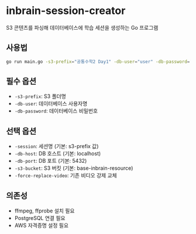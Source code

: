 # inbrain-session-creator

S3 콘텐츠를 파싱해 데이터베이스에 학습 세션을 생성하는 Go 프로그램

## 사용법

```bash
go run main.go -s3-prefix="공통수학2 Day1" -db-user="user" -db-password="pass"
```

## 필수 옵션

- `-s3-prefix`: S3 폴더명
- `-db-user`: 데이터베이스 사용자명  
- `-db-password`: 데이터베이스 비밀번호

## 선택 옵션

- `-session`: 세션명 (기본: s3-prefix 값)
- `-db-host`: DB 호스트 (기본: localhost)
- `-db-port`: DB 포트 (기본: 5432)
- `-s3-bucket`: S3 버킷 (기본: base-inbrain-resource)
- `-force-replace-video`: 기존 비디오 강제 교체

## 의존성

- ffmpeg, ffprobe 설치 필요
- PostgreSQL 연결 필요
- AWS 자격증명 설정 필요
